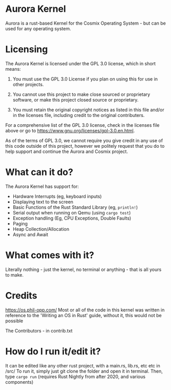 # Aurora Kernel
Aurora is a rust-based Kernel for the Cosmix Operating System - but can be used for any operating system.

# Licensing
The Aurora Kernel is licensed under the GPL 3.0 license, which in short means:
1. You must use the GPL 3.0 License if you plan on using this for use in other projects.

2. You cannot use this project to make close sourced or proprietary software, or make this project closed source or proprietary.

3. You must retain the original copyright notices as listed in this file and/or in the licenses file, including credit to the original contributers.

For a comprehensive list of the GPL 3.0 license, check in the licenses file above or go to https://www.gnu.org/licenses/gpl-3.0.en.html.

As of the terms of GPL 3.0, we cannot require you give credit in any use of this code outside of this project, however we politely request that you do to help support and continue the Aurora and Cosmix project.

# What can it do?
The Aurora Kernel has support for:
* Hardware Interrupts (eg, keyboard inputs)
* Displaying text to the screen
* Basic Functions of the Rust Standard Library (eg, `println!`)
* Serial output when running on Qemu (using `cargo test`)
* Exception handling (Eg, CPU Exceptions, Double Faults)
* Paging
* Heap Collection/Allocation
* Async and Await

# What comes with it?
Literally nothing - just the kernel, no terminal or anything - that is all yours to make.

# Credits
https://os.phil-opp.com/
Most or all of the code in this kernel was written in reference to the 'Writing an OS in Rust' guide, without it, this would not be possible

The Contributors - in contrib.txt

# How do I run it/edit it?
It can be edited like any other rust project, with a main.rs, lib.rs, etc etc in /src/
To run it, simply just git clone the folder and open it in terminal. Then, type `cargo run` (requires Rust Nightly from after 2020, and various components)
